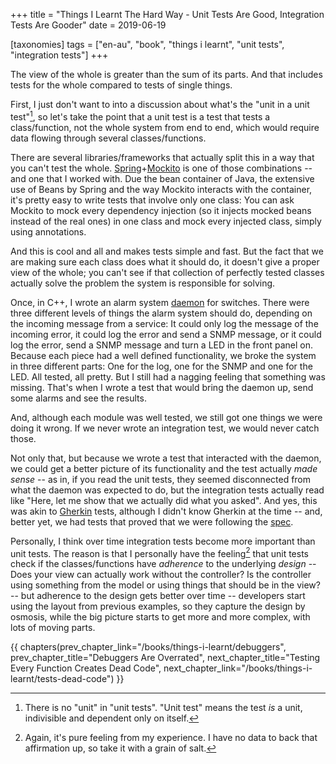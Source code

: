 +++
title = "Things I Learnt The Hard Way - Unit Tests Are Good, Integration Tests Are Gooder"
date = 2019-06-19

[taxonomies]
tags = ["en-au", "book", "things i learnt", "unit tests", "integration tests"]
+++

The view of the whole is greater than the sum of its parts. And that includes
tests for the whole compared to tests of single things.

<!-- more -->

First, I just don't want to into a discussion about what's the "unit in a unit
test"[^1], so let's take the point that a unit test is a test that tests a
class/function, not the whole system from end to end, which would require data
flowing through several classes/functions.

There are several libraries/frameworks that actually split this in a way that
you can't test the whole.
[Spring](https://spring.io/)+[Mockito](https://site.mockito.org/) is one of
those combinations -- and one that I worked with. Due the bean container of
Java, the extensive use of Beans by Spring and the way Mockito interacts with
the container, it's pretty easy to write tests that involve only one class:
You can ask Mockito to mock every dependency injection (so it injects mocked
beans instead of the real ones) in one class and mock every injected class,
simply using annotations.

And this is cool and all and makes tests simple and fast. But the fact that we
are making sure each class does what it should do, it doesn't give a proper
view of the whole; you can't see if that collection of perfectly tested
classes actually solve the problem the system is responsible for solving.

Once, in C++, I wrote an alarm system
[daemon](https://en.wikipedia.org/wiki/Daemon_(computing)) for switches. There
were three different levels of things the alarm system should do, depending on
the incoming message from a service: It could only log the message of the
incoming error, it could log the error and send a SNMP message, or it could
log the error, send a SNMP message and turn a LED in the front panel on.
Because each piece had a well defined functionality, we broke the system in
three different parts: One for the log, one for the SNMP and one for the LED.
All tested, all pretty. But I still had a nagging feeling that something was
missing. That's when I wrote a test that would bring the daemon up, send some
alarms and see the results.

And, although each module was well tested, we still got one things we were
doing it wrong. If we never wrote an integration test, we would never catch
those.

Not only that, but because we wrote a test that interacted with the daemon, we
could get a better picture of its functionality and the test actually _made
sense_ -- as in, if you read the unit tests, they seemed disconnected from
what the daemon was expected to do, but the integration tests actually read
like "Here, let me show that we actually did what you asked". And yes, this
was akin to [Gherkin](/books/things-i-learnt/gherkin) tests, although I didn't
know Gherkin at the time -- and, better yet, we had tests that proved that we
were following the [spec](/books/things-i-learnt/spec-first).

Personally, I think over time integration tests become more important than
unit tests. The reason is that I personally have the feeling[^2] that unit
tests check if the classes/functions have _adherence_ to the underlying
_design_ -- Does your view can actually work without the controller? Is the
controller using something from the model or using things that should be in
the view? -- but adherence to the design gets better over time -- developers
start using the layout from previous examples, so they capture the design by
osmosis, while the big picture starts to get more and more complex, with lots
of moving parts.

[^1]: There is no "unit" in "unit tests". "Unit test" means the test _is_ a
  unit, indivisible and dependent only on itself.

[^2]: Again, it's pure feeling from my experience. I have no data to back that
  affirmation up, so take it with a grain of salt.

{{ chapters(prev_chapter_link="/books/things-i-learnt/debuggers", prev_chapter_title="Debuggers Are Overrated", next_chapter_title="Testing Every Function Creates Dead Code", next_chapter_link="/books/things-i-learnt/tests-dead-code") }}
